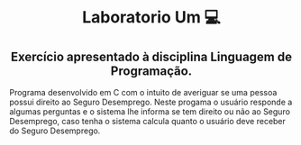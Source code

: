 <h1 align="center">Laboratorio Um 💻</h1>

<h2 align="center">Exercício apresentado à disciplina Linguagem de Programação.</h2>
<p>Programa desenvolvido em C com o intuito de averiguar se uma pessoa possui direito ao Seguro Desemprego. Neste progama o usuário responde a algumas perguntas e o sistema lhe informa se tem direito ou não ao Seguro Desemprego, caso tenha o sistema calcula quanto o usuário deve receber do Seguro Desemprego.</p>
